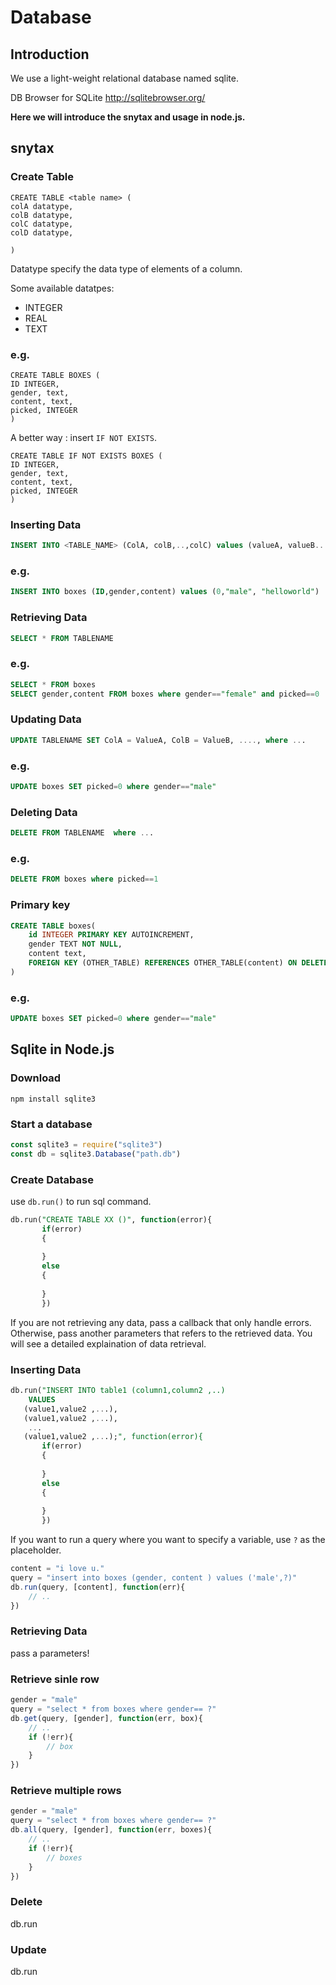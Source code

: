 # Database

## Introduction

We use a light-weight relational database named sqlite.

DB Browser for SQLite http://sqlitebrowser.org/

**Here we will introduce the snytax and usage in node.js.**

## snytax

### Create Table

```sqlite
CREATE TABLE <table name> (
colA datatype,
colB datatype,
colC datatype,
colD datatype,

)
```

Datatype specify the data type of elements of a column. 

Some available datatpes:

- INTEGER
- REAL
- TEXT

### e.g.

```
CREATE TABLE BOXES (
ID INTEGER,
gender, text,
content, text,
picked, INTEGER
)
```

A better way : insert `IF NOT EXISTS`.

```
CREATE TABLE IF NOT EXISTS BOXES (
ID INTEGER,
gender, text,
content, text,
picked, INTEGER
)
```

### Inserting Data

```sql
INSERT INTO <TABLE_NAME> (ColA, colB,..,colC) values (valueA, valueB...,)
```

### e.g.

```sql
INSERT INTO boxes (ID,gender,content) values (0,"male", "helloworld")
```

### Retrieving Data

```sql
SELECT * FROM TABLENAME
```

### e.g.

```sql
SELECT * FROM boxes 
SELECT gender,content FROM boxes where gender=="female" and picked==0

```

### Updating Data

```sql
UPDATE TABLENAME SET ColA = ValueA, ColB = ValueB, ...., where ...
```

### e.g.

```sql
UPDATE boxes SET picked=0 where gender=="male"

```

### Deleting Data

```sql
DELETE FROM TABLENAME  where ...
```

### e.g.

```sql
DELETE FROM boxes where picked==1

```

### Primary key

```sql
CREATE TABLE boxes(
    id INTEGER PRIMARY KEY AUTOINCREMENT,
    gender TEXT NOT NULL,
    content text,
    FOREIGN KEY (OTHER_TABLE) REFERENCES OTHER_TABLE(content) ON DELETE CASCADE
)
```

### e.g.

```sql
UPDATE boxes SET picked=0 where gender=="male"
```

### 

## Sqlite in Node.js

### Download

```shell
npm install sqlite3
```

### Start a database

```js
const sqlite3 = require("sqlite3")
const db = sqlite3.Database("path.db")

```

### Create Database

use `db.run()` to run sql command.

```sql
db.run("CREATE TABLE XX ()", function(error){
       if(error)
       {
       
       }
       else
       {
       
       }
       })
```

If you are not retrieving any data, pass a callback that only handle errors. Otherwise, pass another parameters that refers to the retrieved data. You will see a detailed explaination of data retrieval.

### Inserting Data

```sql
db.run("INSERT INTO table1 (column1,column2 ,..)
    VALUES 
   (value1,value2 ,...),
   (value1,value2 ,...),
    ...
   (value1,value2 ,...);", function(error){
       if(error)
       {
       
       }
       else
       {
       
       }
       })
```

If you want to run a query where you want to specify a variable, use `?` as the placeholder.

```js
content = "i love u."
query = "insert into boxes (gender, content ) values ('male',?)"
db.run(query, [content], function(err){
    // ..
})
```

### Retrieving Data

pass a parameters!

### Retrieve sinle row

```js
gender = "male"
query = "select * from boxes where gender== ?"
db.get(query, [gender], function(err, box){
    // ..
    if (!err){
        // box
    }
})
```

### 

### Retrieve multiple rows

```js
gender = "male"
query = "select * from boxes where gender== ?"
db.all(query, [gender], function(err, boxes){
    // ..
    if (!err){
        // boxes
    }
})
```

### Delete 

db.run

### Update

db.run